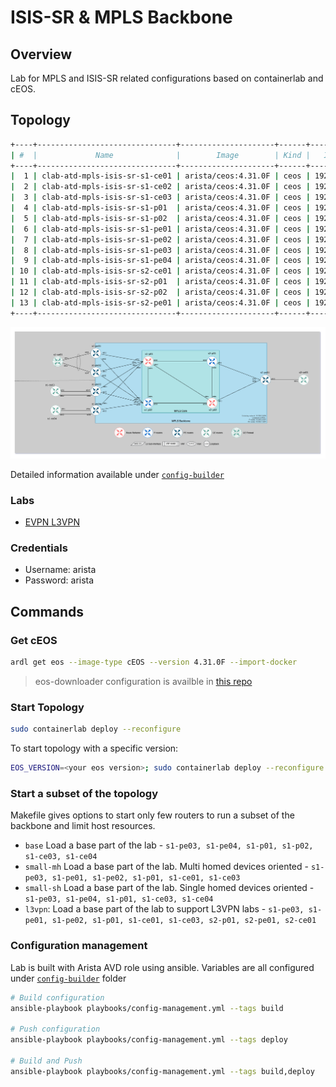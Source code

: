 # ISIS-SR & MPLS Backbone

## Overview

Lab for MPLS and ISIS-SR related configurations based on containerlab and cEOS.

## Topology


```bash
+----+-------------------------------+---------------------+------+------------------+
| #  |             Name              |        Image        | Kind |   IPv4 Address   |
+----+-------------------------------+---------------------+------+------------------+
|  1 | clab-atd-mpls-isis-sr-s1-ce01 | arista/ceos:4.31.0F | ceos | 192.168.2.211/24 |
|  2 | clab-atd-mpls-isis-sr-s1-ce02 | arista/ceos:4.31.0F | ceos | 192.168.2.212/24 |
|  3 | clab-atd-mpls-isis-sr-s1-ce03 | arista/ceos:4.31.0F | ceos | 192.168.2.213/24 |
|  4 | clab-atd-mpls-isis-sr-s1-p01  | arista/ceos:4.31.0F | ceos | 192.168.2.111/24 |
|  5 | clab-atd-mpls-isis-sr-s1-p02  | arista/ceos:4.31.0F | ceos | 192.168.2.112/24 |
|  6 | clab-atd-mpls-isis-sr-s1-pe01 | arista/ceos:4.31.0F | ceos | 192.168.2.11/24  |
|  7 | clab-atd-mpls-isis-sr-s1-pe02 | arista/ceos:4.31.0F | ceos | 192.168.2.12/24  |
|  8 | clab-atd-mpls-isis-sr-s1-pe03 | arista/ceos:4.31.0F | ceos | 192.168.2.13/24  |
|  9 | clab-atd-mpls-isis-sr-s1-pe04 | arista/ceos:4.31.0F | ceos | 192.168.2.14/24  |
| 10 | clab-atd-mpls-isis-sr-s2-ce01 | arista/ceos:4.31.0F | ceos | 192.168.2.221/24 |
| 11 | clab-atd-mpls-isis-sr-s2-p01  | arista/ceos:4.31.0F | ceos | 192.168.2.121/24 |
| 12 | clab-atd-mpls-isis-sr-s2-p02  | arista/ceos:4.31.0F | ceos | 192.168.2.122/24 |
| 13 | clab-atd-mpls-isis-sr-s2-pe01 | arista/ceos:4.31.0F | ceos | 192.168.2.21/24  |
+----+-------------------------------+---------------------+------+------------------+
```

![Lab Topology](./lab-topology.drawio.png)

Detailed information available under [`config-builder`](./config-builder/)

### Labs

- [EVPN L3VPN](docs/l3vpn.md)

### Credentials

- Username: arista
- Password: arista

## Commands

### Get cEOS

```bash
ardl get eos --image-type cEOS --version 4.31.0F --import-docker
```

> eos-downloader configuration is availble in [this repo](https://github.com/titom73/eos-downloader)

### Start Topology

```bash
sudo containerlab deploy --reconfigure
```

To start topology with a specific version:

```bash
EOS_VERSION=<your eos version>; sudo containerlab deploy --reconfigure
```

### Start a subset of the topology

Makefile gives options to start only few routers to run a subset of the backbone and limit host resources.

- `base`       Load a base part of the lab - `s1-pe03, s1-pe04, s1-p01, s1-p02, s1-ce03, s1-ce04`
- `small-mh`   Load a base part of the lab. Multi homed devices oriented - `s1-pe03, s1-pe01, s1-pe02, s1-p01, s1-ce01, s1-ce03`
- `small-sh`   Load a base part of the lab. Single homed devices oriented - `s1-pe03, s1-pe04, s1-p01, s1-ce03, s1-ce04`
- `l3vpn`:     Load a base part of the lab to support L3VPN labs - `s1-pe03, s1-pe01, s1-pe02, s1-p01, s1-ce01, s1-ce03, s2-p01, s2-pe01, s2-ce01`

### Configuration management

Lab is built with Arista AVD role using ansible. Variables are all configured under [`config-builder`](./config-builder/) folder

```bash
# Build configuration
ansible-playbook playbooks/config-management.yml --tags build

# Push configuration
ansible-playbook playbooks/config-management.yml --tags deploy

# Build and Push
ansible-playbook playbooks/config-management.yml --tags build,deploy
```
